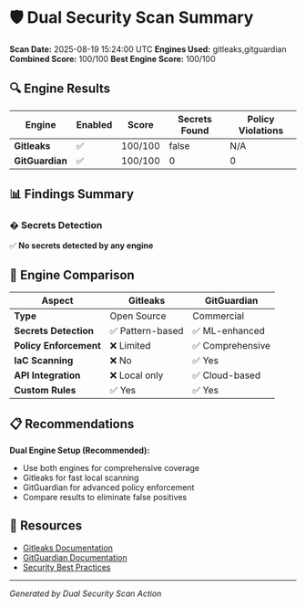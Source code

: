 # 🛡️ Dual Security Scan Summary

**Scan Date:** 2025-08-19 15:24:00 UTC
**Engines Used:** gitleaks,gitguardian
**Combined Score:** 100/100
**Best Engine Score:** 100/100

## 🔍 Engine Results

| Engine | Enabled | Score | Secrets Found | Policy Violations |
|--------|---------|-------|---------------|-------------------|
| **Gitleaks** | ✅ | 100/100 | false | N/A |
| **GitGuardian** | ✅ | 100/100 | 0 | 0 |

## 📊 Findings Summary

### � Secrets Detection

✅ **No secrets detected by any engine**

## 🔧 Engine Comparison

| Aspect | Gitleaks | GitGuardian |
|--------|----------|-------------|
| **Type** | Open Source | Commercial |
| **Secrets Detection** | ✅ Pattern-based | ✅ ML-enhanced |
| **Policy Enforcement** | ❌ Limited | ✅ Comprehensive |
| **IaC Scanning** | ❌ No | ✅ Yes |
| **API Integration** | ❌ Local only | ✅ Cloud-based |
| **Custom Rules** | ✅ Yes | ✅ Yes |

## 📋 Recommendations

**Dual Engine Setup (Recommended):**
- Use both engines for comprehensive coverage
- Gitleaks for fast local scanning
- GitGuardian for advanced policy enforcement
- Compare results to eliminate false positives

## 🔗 Resources

- [Gitleaks Documentation](https://github.com/gitleaks/gitleaks)
- [GitGuardian Documentation](https://docs.gitguardian.com/)
- [Security Best Practices](https://docs.gitguardian.com/secrets-detection/introduction)

---

*Generated by Dual Security Scan Action*
